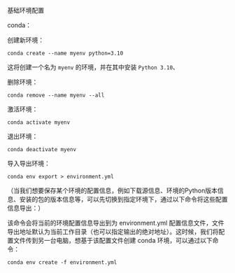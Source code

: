 基础环境配置

conda：

创建新环境：

```
conda create --name myenv python=3.10
```

这将创建一个名为 `myenv` 的环境，并在其中安装 `Python 3.10`、

删除环境：

```
conda remove --name myenv --all
```

激活环境：

```
conda activate myenv
```

退出环境：

```
conda deactivate myenv
```

导入导出环境：

```
conda env export > environment.yml  
```

（当我们想要保存某个环境的配置信息，例如下载源信息、环境的Python版本信息、安装的包的版本信息等，可以先切换到指定环境下，通过以下命令将这些配置信息导出：）

该命令会将当前的环境配置信息导出到为 environment.yml 配置信息文件，文件导出地址默认为当前工作目录（也可以指定输出的绝对地址）。这时候，我们将配置文件传到另一台电脑，想基于该配置文件创建 conda 环境，可以通过以下命令：

```
conda env create -f environment.yml
```